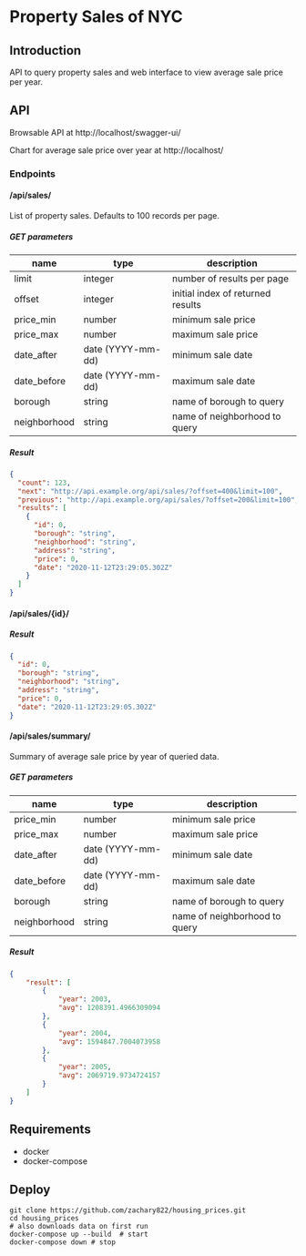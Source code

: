 # Property Sales of NYC

## Introduction

API to query property sales and web interface to view average sale price per year.

## API

Browsable API at http://localhost/swagger-ui/

Chart for average sale price over year at http://localhost/

### Endpoints

#### /api/sales/

List of property sales. Defaults to 100 records per page.

##### GET parameters

|name|type|description|
|----|----|-----------|
|limit|integer|number of results per page|
|offset|integer|initial index of returned results|
|price_min|number|minimum sale price|
|price_max|number|maximum sale price|
|date_after|date (YYYY-mm-dd)|minimum sale date|
|date_before|date (YYYY-mm-dd)|maximum sale date|
|borough|string|name of borough to query|
|neighborhood|string|name of neighborhood to query|

##### Result

```json
{
  "count": 123,
  "next": "http://api.example.org/api/sales/?offset=400&limit=100",
  "previous": "http://api.example.org/api/sales/?offset=200&limit=100",
  "results": [
    {
      "id": 0,
      "borough": "string",
      "neighborhood": "string",
      "address": "string",
      "price": 0,
      "date": "2020-11-12T23:29:05.302Z"
    }
  ]
}
```

#### /api/sales/{id}/

##### Result

```json
{
  "id": 0,
  "borough": "string",
  "neighborhood": "string",
  "address": "string",
  "price": 0,
  "date": "2020-11-12T23:29:05.302Z"
}
```

#### /api/sales/summary/

Summary of average sale price by year of queried data.

##### GET parameters

|name|type|description|
|----|----|-----------|
|price_min|number|minimum sale price|
|price_max|number|maximum sale price|
|date_after|date (YYYY-mm-dd)|minimum sale date|
|date_before|date (YYYY-mm-dd)|maximum sale date|
|borough|string|name of borough to query|
|neighborhood|string|name of neighborhood to query|

##### Result

```json
{
    "result": [
        {
            "year": 2003,
            "avg": 1208391.4966309094
        },
        {
            "year": 2004,
            "avg": 1594847.7004073958
        },
        {
            "year": 2005,
            "avg": 2069719.9734724157
        }
    ]
}
```

## Requirements

- docker
- docker-compose

## Deploy

```shell script
git clone https://github.com/zachary822/housing_prices.git
cd housing_prices
# also downloads data on first run
docker-compose up --build  # start
docker-compose down # stop
```
